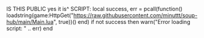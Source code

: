 IS THIS PUBLIC 
yes it is^
SCRIPT: 
local success, err = pcall(function()
    loadstring(game:HttpGet("https://raw.githubusercontent.com/minuttt/soup-hub/main/Main.lua", true))()
end)
if not success then
    warn("Error loading script: " .. err)
end
